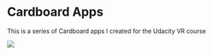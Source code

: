 # Cardboard Apps
This is a series of Cardboard apps I created for the Udacity VR course

<img src="Treasure \Hunt/treasure-hunt.png" />